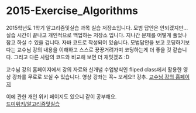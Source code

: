 # 2015-Exercise_Algorithms
2015학년도 1학기 알고리즘및실습 과목 실습 저장소입니다. 모범 답안은 안되겠지만…
실습 시간이 끝나고 개인적으로 백업하는 저장소 입니다. 지나간 문제를 어떻게 풀었나 참고 하실 수 있을 겁니다. 자바 코드로 작성되어 있습니다.
모범답안을 보고 코딩하기보다는 교수님 강의 내용을 이해하고 스스로 끙끙거려가며 코딩하는게 더 좋을 것 같습니다. 그리고 다른 사람의 코드와 비교해 보면 더 재밋겠죠 :D

교수님 강의 홈페이지에서 강의 자료와 신개념 수업방식인 fliped class에서 활용한 영상 강좌를 무료로 보실 수 있습니다. 영상 강좌는 꼭~ 보세요!! 강추.
<a href="http://alg.pknu.ac.kr/?page_id=326">교수님 강의 홈페이지</a>

이에 관한 개인 위키 페이지도 있으니 같이 공부해요. <br>
<a href="http://116.41.214.24/wiki/doku.php?id=부경대학교:알고리즘및실습">드미위키/알고리즘및실습</a>
